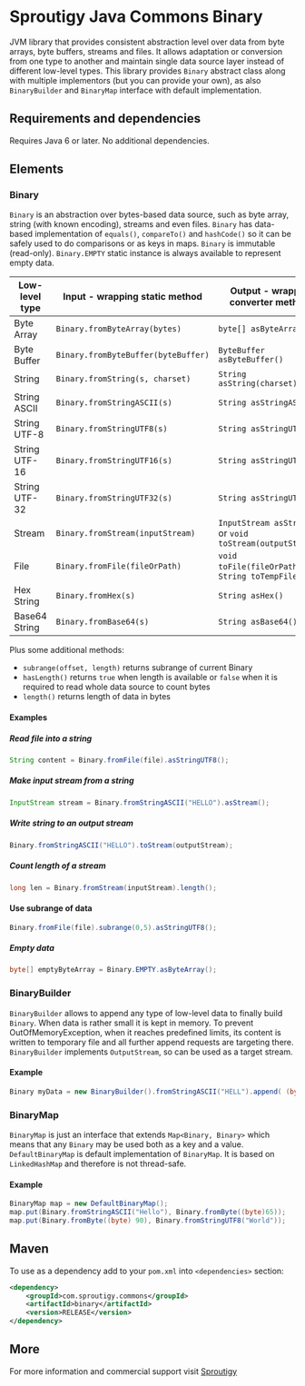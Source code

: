 # Sproutigy Java Commons Binary
JVM library that provides consistent abstraction level over data from byte arrays, byte buffers, streams and files.
It allows adaptation or conversion from one type to another and maintain single data source layer instead of different low-level types.
This library provides `Binary` abstract class along with multiple implementors (but you can provide your own), as also `BinaryBuilder` and `BinaryMap` interface with default implementation.


## Requirements and dependencies
Requires Java 6 or later. No additional dependencies.


## Elements


### Binary
`Binary` is an abstraction over bytes-based data source, such as byte array, string (with known encoding), streams and even files. `Binary` has data-based implementation of `equals()`, `compareTo()` and `hashCode()` so it can be safely used to do comparisons or as keys in maps. `Binary` is immutable (read-only).
`Binary.EMPTY` static instance is always available to represent empty data.

Low-level type | Input - wrapping static method | Output - wrapper converter method 
--- | --- | ---
Byte Array | `Binary.fromByteArray(bytes)` | `byte[] asByteArray()`
Byte Buffer | `Binary.fromByteBuffer(byteBuffer)` | `ByteBuffer asByteBuffer()`
String | `Binary.fromString(s, charset)` | `String asString(charset)`
String ASCII | `Binary.fromStringASCII(s)` | `String asStringASCII()`
String UTF-8 | `Binary.fromStringUTF8(s)` | `String asStringUTF8()`
String UTF-16 | `Binary.fromStringUTF16(s)` | `String asStringUTF16()`
String UTF-32 | `Binary.fromStringUTF32(s)` | `String asStringUTF32()`
Stream | `Binary.fromStream(inputStream)` | `InputStream asStream()` or `void toStream(outputStream)`
File | `Binary.fromFile(fileOrPath)` | `void toFile(fileOrPath)` or `String toTempFile()`
Hex String | `Binary.fromHex(s)` | `String asHex()`
Base64 String | `Binary.fromBase64(s)` | `String asBase64()`

Plus some additional methods:
- `subrange(offset, length)` returns subrange of current Binary
- `hasLength()` returns `true` when length is available or `false` when it is required to read whole data source to count bytes
- `length()` returns length of data in bytes 

#### Examples

##### Read file into a string
```java
String content = Binary.fromFile(file).asStringUTF8();
```

##### Make input stream from a string
```java
InputStream stream = Binary.fromStringASCII("HELLO").asStream();
```

##### Write string to an output stream
```java
Binary.fromStringASCII("HELLO").toStream(outputStream);
```

##### Count length of a stream
```java
long len = Binary.fromStream(inputStream).length();
```

#### Use subrange of data
```java
Binary.fromFile(file).subrange(0,5).asStringUTF8();
```


##### Empty data
```java
byte[] emptyByteArray = Binary.EMPTY.asByteArray();
```


### BinaryBuilder
`BinaryBuilder` allows to append any type of low-level data to finally build `Binary`.
When data is rather small it is kept in memory. To prevent OutOfMemoryException, when it reaches predefined limits, its content is written to temporary file and all further append requests are targeting there.
`BinaryBuilder` implements `OutputStream`, so can be used as a target stream.

#### Example
```java
Binary myData = new BinaryBuilder().fromStringASCII("HELL").append( (byte)79 ).build();
```

### BinaryMap
`BinaryMap` is just an interface that extends `Map<Binary, Binary>` which means that any `Binary` may be used both as a key and a value.
`DefaultBinaryMap` is default implementation of `BinaryMap`. It is based on `LinkedHashMap` and therefore is not thread-safe.


#### Example
```java
BinaryMap map = new DefaultBinaryMap();
map.put(Binary.fromStringASCII("Hello"), Binary.fromByte((byte)65));
map.put(Binary.fromByte((byte) 90), Binary.fromStringUTF8("World"));
```


## Maven

To use as a dependency add to your `pom.xml` into `<dependencies>` section: 
```xml
<dependency>
    <groupId>com.sproutigy.commons</groupId>
    <artifactId>binary</artifactId>
    <version>RELEASE</version>
</dependency>
```

## More
For more information and commercial support visit [Sproutigy](http://www.sproutigy.com/opensource)

